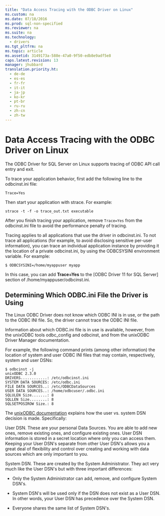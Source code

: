 ```yaml
---
title: "Data Access Tracing with the ODBC Driver on Linux"
ms.custom: na
ms.date: 07/18/2016
ms.prod: sql-non-specified
ms.reviewer: na
ms.suite: na
ms.technology: 
  - drivers
ms.tgt_pltfrm: na
ms.topic: article
ms.assetid: 3149173a-588e-47a0-9f50-edb8e9adf5e8
caps.latest.revision: 13
manager: jhubbard
translation.priority.ht: 
  - de-de
  - es-es
  - fr-fr
  - it-it
  - ja-jp
  - ko-kr
  - pt-br
  - ru-ru
  - zh-cn
  - zh-tw
---
```

# Data Access Tracing with the ODBC Driver on Linux
The ODBC Driver for  SQL Server  on Linux supports tracing of ODBC API call entry and exit.  
  
To trace your application behavior, first add the following line to the odbcinst.ini file:  
  
```  
Trace=Yes  
```  
  
Then start your application with strace. For example:  
  
```  
strace -t -f -o trace_out.txt executable  
```  
  
After you finish tracing your application, remove `Trace=Yes` from the odbcinst.ini file to avoid the performance penalty of tracing.  
  
Tracing applies to all applications that use the driver in odbcinst.ini. To not trace all applications (for example, to avoid disclosing sensitive per-user information), you can trace an individual application instance by providing it the location of a private odbcinst.ini, by using the ODBCSYSINI environment variable. For example:  
  
```  
$ ODBCSYSINI=/home/myappuser myapp  
```  
  
In this case, you can add **Trace=Yes** to the [ODBC Driver 11 for SQL Server] section of /home/myappuser/odbcinst.ini.  
  
## Determining Which ODBC.ini File the Driver is Using  
The Linux ODBC Driver does not know which ODBC INI is in use, or the path to the ODBC INI file. So, the driver cannot trace the ODBC INI file.  
  
Information about which ODBC.ini file is in use is available, however, from the unixODBC tools odbc_config and odbcinst, and from the unixODBC Driver Manager documentation.  
  
For example, the following command prints (among other information) the location of system and user ODBC INI files that may contain, respectively, system and user DSNs:  
  
```  
$ odbcinst -j  
unixODBC 2.3.0  
DRIVERS............: /etc/odbcinst.ini  
SYSTEM DATA SOURCES: /etc/odbc.ini  
FILE DATA SOURCES..: /etc/ODBCDataSources  
USER DATA SOURCES..: /home/odbcuser/.odbc.ini  
SQLULEN Size.......: 8  
SQLLEN Size........: 8  
SQLSETPOSIROW Size.: 8  
```  
  
The [unixODBC documentation](http://www.unixodbc.org/doc/UserManual/) explains how the user vs. system DSN decision is made. Specifically:  
  
User DSN. These are your personal Data Sources. You are able to add new ones, remove existing ones, and configure existing ones. User DSN information is stored in a secret location where only you can access them. Keeping your User DSN's separate from other User DSN's allows you a great deal of flexibility and control over creating and working with data sources which are only important to you.  
  
System DSN. These are created by the System Administrator. They act very much like the User DSN's but with three important differences:  
  
-   Only the System Administrator can add, remove, and configure System DSN's.  
  
-   System DSN's will be used only if the DSN does not exist as a User DSN. In other words, your User DSN has precedence over the System DSN.  
  
-   Everyone shares the same list of System DSN's.  
  
